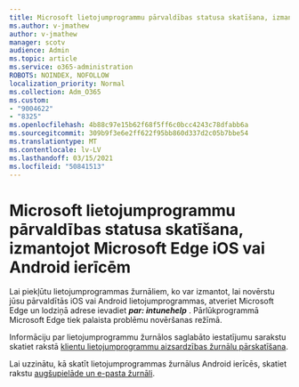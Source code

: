 ```yaml
---
title: Microsoft lietojumprogrammu pārvaldības statusa skatīšana, izmantojot Microsoft Edge iOS vai Android ierīcēm
ms.author: v-jmathew
author: v-jmathew
manager: scotv
audience: Admin
ms.topic: article
ms.service: o365-administration
ROBOTS: NOINDEX, NOFOLLOW
localization_priority: Normal
ms.collection: Adm_O365
ms.custom:
- "9004622"
- "8325"
ms.openlocfilehash: 4b88c97e15b62f68f5ff6c0bcc4243c78dfabb6a
ms.sourcegitcommit: 309b9f3e6e2ff622f95bb860d337d2c05b7bbe54
ms.translationtype: MT
ms.contentlocale: lv-LV
ms.lasthandoff: 03/15/2021
ms.locfileid: "50841513"
---
```

# <a name="view-the-management-status-of-microsoft-apps-using-microsoft-edge-for-ios-or-android-devices"></a>Microsoft lietojumprogrammu pārvaldības statusa skatīšana, izmantojot Microsoft Edge iOS vai Android ierīcēm

Lai piekļūtu lietojumprogrammas žurnāliem, ko var izmantot, lai novērstu jūsu pārvaldītās iOS vai Android lietojumprogrammas, atveriet Microsoft Edge un lodziņā adrese ievadiet ***par: intunehelp*** . Pārlūkprogrammā Microsoft Edge tiek palaista problēmu novēršanas režīmā.

Informāciju par lietojumprogrammu žurnālos saglabāto iestatījumu sarakstu skatiet rakstā [klientu lietojumprogrammu aizsardzības žurnālu pārskatīšana](https://go.microsoft.com/fwlink/?linkid=2141401).

Lai uzzinātu, kā skatīt lietojumprogrammas žurnālus Android ierīcēs, skatiet rakstu [augšupielāde un e-pasta žurnāli](https://go.microsoft.com/fwlink/?linkid=2141408).
